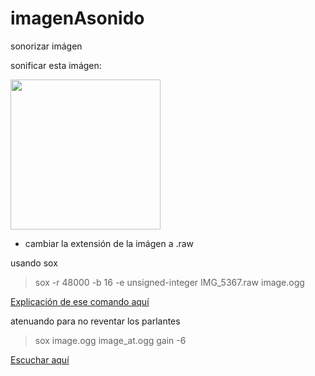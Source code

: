 imagenAsonido
=============

sonorizar imágen

sonificar esta imágen:

<img src="http://jardincosmico.net/sound/unloquer/IMG_5367.jpg" with=320 height=240>

* cambiar la extensión de la imágen a .raw

usando sox 

 >  sox -r 48000 -b 16 -e unsigned-integer IMG_5367.raw   image.ogg
 
 [Explicación de ese comando aquí](http://explainshell.com/explain?cmd=sox+-r+48000+-b+16+-e+unsigned-integer+IMG_5367.raw+image.ogg+)
 
 atenuando para no reventar los parlantes
 
 >  sox image.ogg image_at.ogg gain -6
 
 
[Escuchar aquí](http://jardincosmico.net/sound/unloquer/image_at.ogg)
